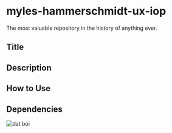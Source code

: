 # myles-hammerschmidt-ux-iop
The most valuable repository in the history of anything ever.

## Title

## Description

## How to Use

## Dependencies

![dat boi](http://i.imgur.com/0X2Qfk9.gif "Dat Boi")
